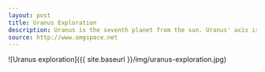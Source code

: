 ```yaml
---
layout: post
title: Uranus Exploration
description: Uranus is the seventh planet from the sun. Uranus' axis is tilted at 97.77Â°, so that it's poles are almost sideways compared to the poles of most planets (Earth's axis is only tilted at 23Â° in comparison). 
source: http://www.omgspace.net
---
```


![Uranus exploration]({{ site.baseurl }}/img/uranus-exploration.jpg)

